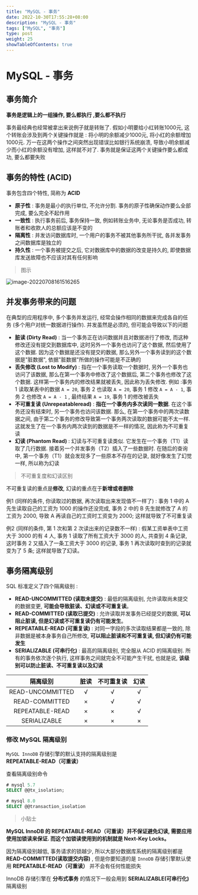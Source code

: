 ```yaml
---
title: "MySQL - 事务"
date: 2022-10-30T17:55:28+08:00
description: "MySQL - 事务"
tags: ["MySQL", "事务"]
type: post
weight: 25
showTableOfContents: true
---
```


# MySQL - 事务

## 事务简介

**事务是逻辑上的一组操作, 要么都执行 ,要么都不执行**

事务最经典也经常被拿出来说例子就是转账了. 假如小明要给小红转账1000元, 这个转账会涉及到两个关键操作就是 : 将小明的余额减少1000元, 将小红的余额增加1000元. 万一在这两个操作之间突然出现错误比如银行系统崩溃, 导致小明余额减少而小红的余额没有增加, 这样就不对了. 事务就是保证这两个关键操作要么都成功, 要么都要失败



## 事务的特性 (ACID)

事务包含四个特性, 简称为 **ACID**

-   **原子性** : 事务是最小的执行单位, 不允许分割. 事务的原子性确保动作要么全部完成, 要么完全不起作用
-   **一致性** : 执行事务前后, 事务保持一致, 例如转账业务中, 无论事务是否成功, 转账者和收款人的总额应该是不变的
-   **隔离性** : 并发访问数据库时, 一个用户的事务不被其他事务所干扰, 各并发事务之间数据库是独立的
-   **持久性** :   一个事务被提交之后, 它对数据库中的数据的改变是持久的, 即使数据库发送故障也不应该对其有任何影响



>   图示

![image-20220708161516265](https://typora-photo-yixihan.oss-cn-chengdu.aliyuncs.com/img/image-20220708161516265.png)



## 并发事务带来的问题

在典型的应用程序中, 多个事务并发运行, 经常会操作相同的数据来完成各自的任务 (多个用户对统一数据进行操作). 并发虽然是必须的, 但可能会导致以下的问题

-   **脏读 (Dirty Read)** : 当一个事务正在访问数据并且对数据进行了修改, 而这种修改还没有提交到数据库中, 这时另外一个事务也访问了这个数据, 然后使用了这个数据. 因为这个数据是还没有提交的数据, 那么另外一个事务读到的这个数据是"脏数据", 依据"脏数据"所做的操作可能是不正确的
-   **丢失修改 (Lost to Modify)** : 指在一个事务读取一个数据时, 另外一个事务也访问了该数据, 那么在第一个事务中修改了这个数据后, 第二个事务也修改了这个数据. 这样第一个事务内的修改结果就被丢失, 因此称为丢失修改.  例如 :事务 1 读取某表中的数据 `A = 20`, 事务 2 也读取 `A = 20`, 事务 1 修改 `A = A - 1`, 事务 2 也修改 `A = A - 1` , 最终结果 `A = 19`, 事务 1 的修改被丢失
-   **不可重复读 (Unrepeatableread)** : **指在一个事务内多次读同一数据**. 在这个事务还没有结束时, 另一个事务也访问该数据. 那么, 在第一个事务中的两次读数据之间, 由于第二个事务的修改导致第一个事务两次读取的数据可能不太一样. 这就发生了在一个事务内两次读到的数据是不一样的情况, 因此称为不可重复读
-   **幻读 (Phantom Read)** :  幻读与不可重复读类似. 它发生在一个事务（T1）读取了几行数据. 接着另一个并发事务（T2）插入了一些数据时. 在随后的查询中, 第一个事务（T1）就会发现多了一些原本不存在的记录, 就好像发生了幻觉一样, 所以称为幻读



>   不可重复度和幻读区别

不可重复读的重点是**修改**, 幻读的重点在于**新增或者删除**

例1 (同样的条件, 你读取过的数据, 再次读取出来发现值不一样了)  : 事务 1 中的 A 先生读取自己的工资为 1000 的操作还没完成, 事务 2 中的 B 先生就修改了 A 的工资为 2000, 导致 A 再读自己的工资时工资变为 2000; 这样就导致了不可重复读

例2 (同样的条件,  第 1 次和第 2 次读出来的记录数不一样) : 假某工资单表中工资大于 3000 的有 4 人, 事务 1 读取了所有工资大于 3000 的人, 共查到 4 条记录, 这时事务 2 又插入了一条工资大于 3000 的记录, 事务 1 再次读取时查到的记录就变为了 5 条; 这样就导致了幻读。



## 事务隔离级别

SQL 标准定义了四个隔离级别 : 

-   **READ-UNCOMMITTED (读取未提交)** : 最低的隔离级别, 允许读取尚未提交的数据变更, **可能会导致脏读、幻读或不可重复读**。
-   **READ-COMMITTED (读取已提交)** : 允许读取并发事务已经提交的数据, **可以阻止脏读, 但是幻读或不可重复读仍有可能发生**。
-   **REPEATABLE-READ (可重复读)** : 对同一字段的多次读取结果都是一致的, 除非数据是被本身事务自己所修改, **可以阻止脏读和不可重复读, 但幻读仍有可能发生**
-   **SERIALIZABLE (可串行化)** : 最高的隔离级别, 完全服从 ACID 的隔离级别. 所有的事务依次逐个执行, 这样事务之间就完全不可能产生干扰, 也就是说, **该级别可以防止脏读、不可重复读以及幻读**



|     隔离级别     | 脏读 | 不可重复读 | 幻读 |
| :--------------: | :--: | :--------: | :--: |
| READ-UNCOMMITTED |  √   |     √      |  √   |
|  READ-COMMITTED  |  ×   |     √      |  √   |
| REPEATABLE-READ  |  ×   |     ×      |  √   |
|   SERIALIZABLE   |  ×   |     ×      |  ×   |



### 修改 MySQL 隔离级别

`MySQL InnoDB` 存储引擎的默认支持的隔离级别是 **REPEATABLE-READ（可重读）**

查看隔离级别命令

```sql
# mysql 5.7
SELECT @@tx_isolation;

# mysql 8.0
SELECT @@transaction_isolation
```



>   小贴士

**MySQL InnoDB 的 REPEATABLE-READ（可重读）并不保证避免幻读, 需要应用使用加锁读来保证. 而这个加锁读使用到的机制就是 Next-Key Locks。**

因为隔离级别越低, 事务请求的锁越少, 所以大部分数据库系统的隔离级别都是 **READ-COMMITTED(读取提交内容)** , 但是你要知道的是 `InnoDB` 存储引擎默认使用 **REPEATABLE-READ（可重读）** 并不会有任何性能损失

InnoDB 存储引擎在 **分布式事务** 的情况下一般会用到 **SERIALIZABLE(可串行化)** 隔离级别